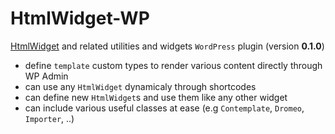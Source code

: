 # HtmlWidget-WP

[HtmlWidget](https://github.com/foo123/HtmlWidget) and related utilities and widgets `WordPress` plugin (version **0.1.0**)

* define `template` custom types to render various content directly through WP Admin
* can use any `HtmlWidget` dynamicaly through shortcodes
* can define new `HtmlWidget`s and use them like any other widget
* can include various useful classes at ease (e.g `Contemplate`, `Dromeo`, `Importer`, ..)
